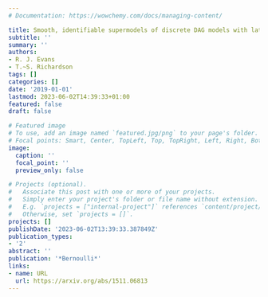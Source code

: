```yaml
---
# Documentation: https://wowchemy.com/docs/managing-content/

title: Smooth, identifiable supermodels of discrete DAG models with latent variables
subtitle: ''
summary: ''
authors:
- R. J. Evans
- T.~S. Richardson
tags: []
categories: []
date: '2019-01-01'
lastmod: 2023-06-02T14:39:33+01:00
featured: false
draft: false

# Featured image
# To use, add an image named `featured.jpg/png` to your page's folder.
# Focal points: Smart, Center, TopLeft, Top, TopRight, Left, Right, BottomLeft, Bottom, BottomRight.
image:
  caption: ''
  focal_point: ''
  preview_only: false

# Projects (optional).
#   Associate this post with one or more of your projects.
#   Simply enter your project's folder or file name without extension.
#   E.g. `projects = ["internal-project"]` references `content/project/deep-learning/index.md`.
#   Otherwise, set `projects = []`.
projects: []
publishDate: '2023-06-02T13:39:33.387849Z'
publication_types:
- '2'
abstract: ''
publication: '*Bernoulli*'
links:
- name: URL
  url: https://arxiv.org/abs/1511.06813
---
```

